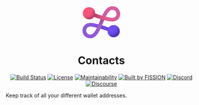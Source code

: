 <div align="center">
  <img src="https://github.com/fission-codes/kit/blob/main/images/logo-icon-coloured.png?raw=true" alt="Fission logo" width="100" />

  <h1>Contacts</h1>

[![Build Status](https://travis-ci.org/fission-suite/address-book.svg?branch=master)](https://travis-ci.org/fission-suite/address-book)
[![License](https://img.shields.io/badge/License-Apache%202.0-blue.svg)](https://github.com/fission-suite/blob/master/LICENSE)
[![Maintainability](https://api.codeclimate.com/v1/badges/44fb6a8a0cfd88bc41ef/maintainability)](https://codeclimate.com/github/fission-suite/address-book/maintainability)
[![Built by FISSION](https://img.shields.io/badge/⌘-Built_by_FISSION-purple.svg)](https://fission.codes)
[![Discord](https://img.shields.io/discord/478735028319158273.svg)](https://discord.gg/zAQBDEq)
[![Discourse](https://img.shields.io/discourse/https/talk.fission.codes/topics)](https://talk.fission.codes)

</div>

Keep track of all your different wallet addresses.
